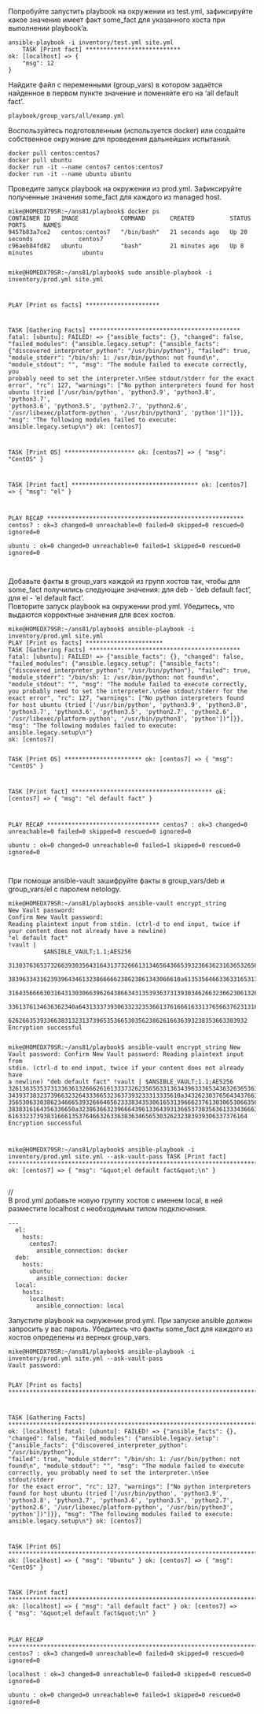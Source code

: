 <p class="has-line-data" data-line-start="0" data-line-end="1">Попробуйте запустить playbook на окружении из test.yml, зафиксируйте какое значение имеет факт some_fact для указанного хоста при выполнении playbook’a.</p>
<pre><code>ansible-playbook -i inventory/test.yml site.yml
    TASK [Print fact] ***************************
ok: [localhost] =&gt; {
    &quot;msg&quot;: 12
}
</code></pre>
<p class="has-line-data" data-line-start="8" data-line-end="9">Найдите файл с переменными (group_vars) в котором задаётся найденное в первом пункте значение и поменяйте его на ‘all default fact’.</p>
<pre><code>playbook/group_vars/all/examp.yml
</code></pre>
<p class="has-line-data" data-line-start="12" data-line-end="13">Воспользуйтесь подготовленным (используется docker) или создайте собственное окружение для проведения дальнейших испытаний.</p>
<pre><code>docker pull centos:centos7
docker pull ubuntu
docker run -it --name centos7 centos:centos7
docker run -it --name ubuntu ubuntu
</code></pre>
<p class="has-line-data" data-line-start="19" data-line-end="20">Проведите запуск playbook на окружении из prod.yml. Зафиксируйте полученные значения some_fact для каждого из managed host.</p>
<pre><code>mike@HOMEDX79SR:~/ans81/playbook$ docker ps
CONTAINER ID   IMAGE            COMMAND       CREATED          STATUS          PORTS     NAMES
9457b83a7ce2   centos:centos7   &quot;/bin/bash&quot;   21 seconds ago   Up 20 seconds             centos7
c96aeb84fd82   ubuntu           &quot;bash&quot;        21 minutes ago   Up 8 minutes              ubuntu


mike@HOMEDX79SR:~/ans81/playbook$ sudo ansible-playbook -i inventory/prod.yml site.yml

PLAY [Print os facts] *********************

TASK [Gathering Facts] *******************************************
fatal: [ubuntu]: FAILED! =&gt; {&quot;ansible_facts&quot;: {}, &quot;changed&quot;: false, &quot;failed_modules&quot;: {&quot;ansible.legacy.setup&quot;: {&quot;ansible_facts&quot;: {&quot;discovered_interpreter_python&quot;: &quot;/usr/bin/python&quot;}, &quot;failed&quot;: true, &quot;module_stderr&quot;: &quot;/bin/sh: 1: /usr/bin/python: not found\n&quot;, &quot;module_stdout&quot;: &quot;&quot;, &quot;msg&quot;: &quot;The module failed to execute correctly, you probably need to set the interpreter.\nSee stdout/stderr for the exact error&quot;, &quot;rc&quot;: 127, &quot;warnings&quot;: [&quot;No python interpreters found for host ubuntu (tried ['/usr/bin/python', 'python3.9', 'python3.8', 'python3.7', 'python3.6', 'python3.5', 'python2.7', 'python2.6', '/usr/libexec/platform-python', '/usr/bin/python3', 'python'])&quot;]}}, &quot;msg&quot;: &quot;The following modules failed to execute: ansible.legacy.setup\n&quot;}
ok: [centos7]

TASK [Print OS] ********************
ok: [centos7] =&gt; {
    &quot;msg&quot;: &quot;CentOS&quot;
}

TASK [Print fact] ************************************
ok: [centos7] =&gt; {
    &quot;msg&quot;: &quot;el&quot;
}

PLAY RECAP ********************************************************
centos7                    : ok=3    changed=0    unreachable=0    failed=0    skipped=0    rescued=0    ignored=0   
ubuntu                     : ok=0    changed=0    unreachable=0    failed=1    skipped=0    rescued=0    ignored=0   
</code></pre>
<p class="has-line-data" data-line-start="49" data-line-end="51">Добавьте факты в group_vars каждой из групп хостов так, чтобы для some_fact получились следующие значения: для deb - ‘deb default fact’, для el - ‘el default fact’.<br>
Повторите запуск playbook на окружении prod.yml. Убедитесь, что выдаются корректные значения для всех хостов.</p>
<pre><code>mike@HOMEDX79SR:~/ans81/playbook$ ansible-playbook -i inventory/prod.yml site.yml
PLAY [Print os facts] **********************
TASK [Gathering Facts] *******************************************
fatal: [ubuntu]: FAILED! =&gt; {&quot;ansible_facts&quot;: {}, &quot;changed&quot;: false, &quot;failed_modules&quot;: {&quot;ansible.legacy.setup&quot;: {&quot;ansible_facts&quot;: {&quot;discovered_interpreter_python&quot;: &quot;/usr/bin/python&quot;}, &quot;failed&quot;: true, &quot;module_stderr&quot;: &quot;/bin/sh: 1: /usr/bin/python: not found\n&quot;, &quot;module_stdout&quot;: &quot;&quot;, &quot;msg&quot;: &quot;The module failed to execute correctly, you probably need to set the interpreter.\nSee stdout/stderr for the exact error&quot;, &quot;rc&quot;: 127, &quot;warnings&quot;: [&quot;No python interpreters found for host ubuntu (tried ['/usr/bin/python', 'python3.9', 'python3.8', 'python3.7', 'python3.6', 'python3.5', 'python2.7', 'python2.6', '/usr/libexec/platform-python', '/usr/bin/python3', 'python'])&quot;]}}, &quot;msg&quot;: &quot;The following modules failed to execute: ansible.legacy.setup\n&quot;}
ok: [centos7]

TASK [Print OS] **********************
ok: [centos7] =&gt; {
    &quot;msg&quot;: &quot;CentOS&quot;
}

TASK [Print fact] ****************************************
ok: [centos7] =&gt; {
    &quot;msg&quot;: &quot;el default fact&quot;
}

PLAY RECAP ********************************
centos7                    : ok=3    changed=0    unreachable=0    failed=0    skipped=0    rescued=0    ignored=0   
ubuntu                     : ok=0    changed=0    unreachable=0    failed=1    skipped=0    rescued=0    ignored=0   
</code></pre>
<p class="has-line-data" data-line-start="72" data-line-end="73">При помощи ansible-vault зашифруйте факты в group_vars/deb и group_vars/el с паролем netology.</p>
<pre><code>mike@HOMEDX79SR:~/ans81/playbook$ ansible-vault encrypt_string
New Vault password: 
Confirm New Vault password: 
Reading plaintext input from stdin. (ctrl-d to end input, twice if your content does not already have a newline)
&quot;el default fact&quot;
!vault |
          $ANSIBLE_VAULT;1.1;AES256
          31303763653732663930356431643137326661313465643665393236636231636532656564396265
          3839633431623939643461323866666238623861343066610a613535646633633165313635643734
          31643566663031643130306639626438663431353936373139303462663236623061326366353061
          3361376134636362340a643133373930633232353661376166616331376566376231316130663861
          62626635393366383132313739653536653035623862616636393238353663303932
Encryption successful


mike@HOMEDX79SR:~/ans81/playbook$ ansible-vault encrypt_string
New Vault password: 
Confirm New Vault password: 
Reading plaintext input from stdin. (ctrl-d to end input, twice if your content does not already have a newline)
&quot;deb default fact&quot;
!vault |
          $ANSIBLE_VAULT;1.1;AES256
          32613635353731336361326662616133373262356563313634396333653436326365363264643365
          3439373832373966323264333665323637393233313335610a343262303765643437663266356635
          35653063303862346665393266646562333834353061653139666237613030653066356232666530
          3838316164356336650a323863663239666439613364393136653738356361333436663537306265
          61633237393831666135376466326336383634656530326232383939306337376164
Encryption successful


 mike@HOMEDX79SR:~/ans81/playbook$ ansible-playbook -i inventory/prod.yml site.yml --ask-vault-pass
 TASK [Print fact] ***********************************************************************************************************************************************************************************
ok: [centos7] =&gt; {
    &quot;msg&quot;: &quot;\&quot;el default fact\&quot;\n&quot;
}
</code></pre>
<p class="has-line-data" data-line-start="110" data-line-end="112">//<br>
В prod.yml добавьте новую группу хостов с именем local, в ней разместите localhost с необходимым типом подключения.</p>
<pre><code>---
  el:
    hosts:
      centos7:
        ansible_connection: docker
  deb:
    hosts:
      ubuntu:
        ansible_connection: docker
  local:
    hosts:
      localhost:
        ansible_connection: local
</code></pre>
<p class="has-line-data" data-line-start="127" data-line-end="128">Запустите playbook на окружении prod.yml. При запуске ansible должен запросить у вас пароль. Убедитесь что факты some_fact для каждого из хостов определены из верных group_vars.</p>
<pre><code>mike@HOMEDX79SR:~/ans81/playbook$ ansible-playbook -i inventory/prod.yml site.yml --ask-vault-pass
Vault password: 

PLAY [Print os facts] *******************************************************************************************************************************************************************************

TASK [Gathering Facts] ******************************************************************************************************************************************************************************
ok: [localhost]
fatal: [ubuntu]: FAILED! =&gt; {&quot;ansible_facts&quot;: {}, &quot;changed&quot;: false, &quot;failed_modules&quot;: {&quot;ansible.legacy.setup&quot;: {&quot;ansible_facts&quot;: {&quot;discovered_interpreter_python&quot;: &quot;/usr/bin/python&quot;}, &quot;failed&quot;: true, &quot;module_stderr&quot;: &quot;/bin/sh: 1: /usr/bin/python: not found\n&quot;, &quot;module_stdout&quot;: &quot;&quot;, &quot;msg&quot;: &quot;The module failed to execute correctly, you probably need to set the interpreter.\nSee stdout/stderr for the exact error&quot;, &quot;rc&quot;: 127, &quot;warnings&quot;: [&quot;No python interpreters found for host ubuntu (tried ['/usr/bin/python', 'python3.9', 'python3.8', 'python3.7', 'python3.6', 'python3.5', 'python2.7', 'python2.6', '/usr/libexec/platform-python', '/usr/bin/python3', 'python'])&quot;]}}, &quot;msg&quot;: &quot;The following modules failed to execute: ansible.legacy.setup\n&quot;}
ok: [centos7]

TASK [Print OS] *************************************************************************************************************************************************************************************
ok: [localhost] =&gt; {
    &quot;msg&quot;: &quot;Ubuntu&quot;
}
ok: [centos7] =&gt; {
    &quot;msg&quot;: &quot;CentOS&quot;
}

TASK [Print fact] ***********************************************************************************************************************************************************************************
ok: [localhost] =&gt; {
    &quot;msg&quot;: &quot;all default fact&quot;
}
ok: [centos7] =&gt; {
    &quot;msg&quot;: &quot;\&quot;el default fact\&quot;\n&quot;
}

PLAY RECAP ******************************************************************************************************************************************************************************************
centos7                    : ok=3    changed=0    unreachable=0    failed=0    skipped=0    rescued=0    ignored=0   
localhost                  : ok=3    changed=0    unreachable=0    failed=0    skipped=0    rescued=0    ignored=0   
ubuntu                     : ok=0    changed=0    unreachable=0    failed=1    skipped=0    rescued=0    ignored=0   
</code></pre>
